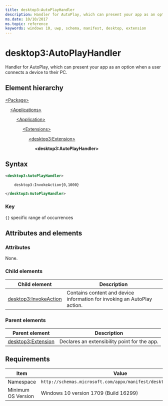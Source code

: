 ```yaml
---
title: desktop3:AutoPlayHandler
description: Handler for AutoPlay, which can present your app as an option when a user connects a device to their PC.
ms.date: 10/10/2017
ms.topic: reference
keywords: windows 10, uwp, schema, manifest, desktop, extension 
---
```


# desktop3:AutoPlayHandler

Handler for AutoPlay, which can present your app as an option when a user connects a device to their PC.

## Element hierarchy

[\<Package\>](element-package.md)

&nbsp;&nbsp;&nbsp;&nbsp;[\<Applications\>](element-applications.md)

&nbsp;&nbsp;&nbsp;&nbsp; &nbsp;&nbsp;&nbsp;&nbsp;[\<Application\>](element-application.md)

&nbsp;&nbsp;&nbsp;&nbsp; &nbsp;&nbsp;&nbsp;&nbsp; &nbsp;&nbsp;&nbsp;&nbsp;[\<Extensions\>](element-1-extensions.md)

&nbsp;&nbsp;&nbsp;&nbsp; &nbsp;&nbsp;&nbsp;&nbsp; &nbsp;&nbsp;&nbsp;&nbsp; &nbsp;&nbsp;&nbsp;&nbsp;[\<desktop3:Extension\>](element-desktop3-extension.md)

&nbsp;&nbsp;&nbsp;&nbsp; &nbsp;&nbsp;&nbsp;&nbsp; &nbsp;&nbsp;&nbsp;&nbsp; &nbsp;&nbsp;&nbsp;&nbsp; &nbsp;&nbsp;&nbsp;&nbsp;**\<desktop3:AutoPlayHandler\>**

## Syntax

```xml
<desktop3:AutoPlayHandler>

    desktop3:InvokeAction{0,1000}

</desktop3:AutoPlayHandler>
```

### Key

`{}` specific range of occurrences

## Attributes and elements

### Attributes

None.

### Child elements

| Child element | Description |
|-|-|
| [desktop3:InvokeAction](element-desktop3-invokeaction.md) | Contains content and device information for invoking an AutoPlay action. |

### Parent elements

| Parent element | Description |
|-|-|
| [desktop3:Extension](element-desktop3-extension.md) | Declares an extensibility point for the app. |

## Requirements

| Item  | Value  |
|--|--|
| Namespace | `http://schemas.microsoft.com/appx/manifest/desktop/windows10/3` |
| Minimum OS Version | Windows 10 version 1709 (Build 16299) |
